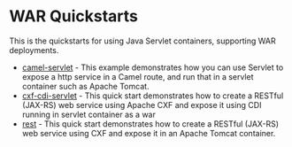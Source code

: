 WAR Quickstarts
===============

This is the quickstarts for using Java Servlet containers, supporting WAR deployments.

* [camel-servlet](camel-servlet) - This example demonstrates how you can use Servlet to expose a http service in a Camel route, and run that in a servlet container such as Apache Tomcat.
* [cxf-cdi-servlet](cxf-cdi-servlet) - This quick start demonstrates how to create a RESTful (JAX-RS) web service using Apache CXF and expose it using CDI running in servlet container as a war
* [rest](rest) - This quick start demonstrates how to create a RESTful (JAX-RS) web service using CXF and expose it in an Apache Tomcat container.

 

